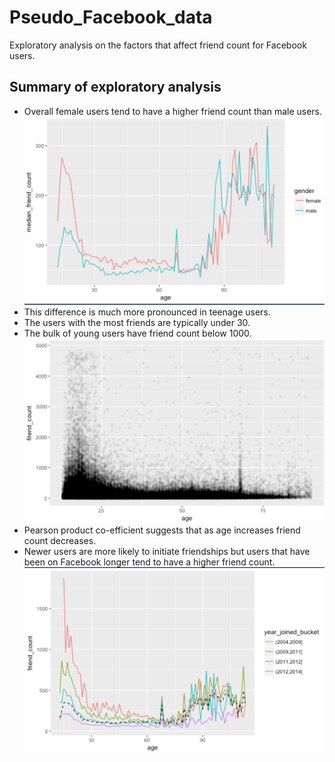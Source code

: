 # Pseudo_Facebook_data
Exploratory analysis on the factors that affect friend count for Facebook users.

## Summary of exploratory analysis
* Overall female users tend to have a higher friend count than male users.
![alt text](screenshots/gender_friend_count.png)
* This difference is much more pronounced in teenage users.
* The users with the most friends are typically under 30.
* The bulk of young users have friend count below 1000.
![alt text](screenshots/age_friend_count.png)
* Pearson product co-efficient suggests that as age increases friend count 
decreases.
* Newer users are more likely to initiate friendships but users that have been 
on Facebook longer tend to have a higher friend count.
![alt text](screenshots/Age_vs_friend_count_and_tenure.png)
